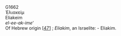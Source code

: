 <body>
  <p>G1662<br>  Ἐλιακείμ  <br> Eliakeim  <br><i>el-ee-ak-ime‘ </i><br>Of Hebrew origin [<a href="h0471.htm">471</a> ; <i>Eliakim</i>, an Israelite: - Eliakim.<br></p>
 </body>